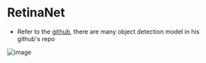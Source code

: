 RetinaNet
===
- Refer to the [github](https://github.com/Stick-To/RetinaNet-tensorflow), there are many object detection model in his github's repo

![image](https://github.com/R06942098/Object-detection/RetinaNet/image/img1.png)
